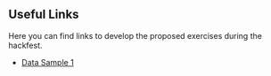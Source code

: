 

## Useful Links
Here you can find links to develop the proposed exercises during the hackfest.
 - [Data Sample 1](https://github.com/warnov/databrickshackfest.git)

<!--stackedit_data:
eyJoaXN0b3J5IjpbODY2MTYxMzM1XX0=
-->